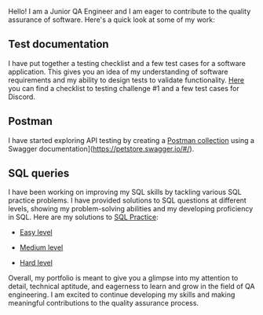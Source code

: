 Hello! I am a Junior QA Engineer and I am eager to contribute to the quality assurance of software. Here's a quick look at some of my work:

## Test documentation
I have put together a testing checklist and a few test cases for a software application. This gives you an idea of my understanding of software requirements and my ability to design tests to validate functionality. [Here](https://docs.google.com/spreadsheets/d/1-jZNM4JM4Lb_2HdE6CK2OoTU_w1bbUUNYhgAUl59YfU/edit?usp=sharing) you can find a checklist to testing challenge #1 and a few test cases for Discord.
## Postman
I have started exploring API testing by creating a [Postman collection](https://www.postman.com/avionics-technologist-94751529/workspace/portfolio/collection/18422328-16cf4f7f-3943-4a20-83cb-01f178eccaac?action=share&creator=18422328) using a Swagger documentation](https://petstore.swagger.io/#/).
## SQL queries
I have been working on improving my SQL skills by tackling various SQL practice problems. I have provided solutions to SQL questions at different levels, showing my problem-solving abilities and my developing proficiency in SQL.
Here are my solutions to [SQL Practice](https://www.sql-practice.com/):

- [Easy level](https://github.com/arkhi-dd/portfolio/blob/main/sql-practice/easy-level.md)

- [Medium level](https://github.com/arkhi-dd/portfolio/blob/main/sql-practice/medium-level.md)

- [Hard level](https://github.com/arkhi-dd/portfolio/blob/main/sql-practice/hard-level.md)


Overall, my portfolio is meant to give you a glimpse into my attention to detail, technical aptitude, and eagerness to learn and grow in the field of QA engineering. I am excited to continue developing my skills and making meaningful contributions to the quality assurance process.
